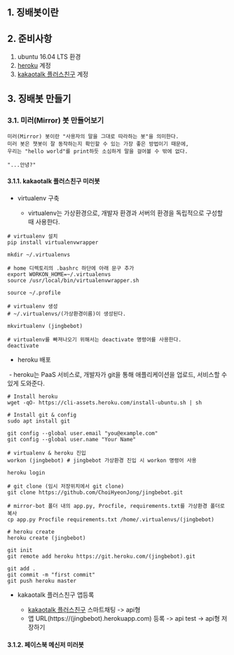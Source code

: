 ## 1. 징배봇이란

## 2. 준비사항

1. ubuntu 16.04 LTS 환경
2. [heroku](https://www.heroku.com "heroku") 계정
3. [kakaotalk 플러스친구](https://center-pf.kakao.com/login "kakaotalk 플러스친구") 계정

## 3. 징배봇 만들기

### 3.1. 미러(Mirror) 봇 만들어보기

```
미러(Mirror) 봇이란 "사용자의 말을 그대로 따라하는 봇"을 의미한다.
미러 봇은 챗봇이 잘 동작하는지 확인할 수 있는 가장 좋은 방법이기 때문에,
우리는 "hello world"를 print하듯 소심하게 말을 걸어볼 수 밖에 없다.

"...안녕?"
```

#### 3.1.1. kakaotalk 플러스친구 미러봇

- virtualenv 구축

  - virtualenv는 가상환경으로, 개발자 환경과 서버의 환경을 독립적으로 구성할 때 사용한다.

```
# virtualenv 설치
pip install virtualenvwrapper

mkdir ~/.virtualenvs

# home 디렉토리의 .bashrc 하단에 아래 문구 추가
export WORKON_HOME=~/.virtualenvs
source /usr/local/bin/virtualenvwrapper.sh

source ~/.profile

# virtualenv 생성
# ~/.virtualenvs/(가상환경이름)이 생성된다.

mkvirtualenv (jingbebot)

# virtualenv를 빠져나오기 위해서는 deactivate 명령어를 사용한다.
deactivate
```

- heroku 배포

  - heroku는 PaaS 서비스로, 개발자가 git을 통해 애플리케이션을 업로드, 서비스할 수 있게 도와준다.

```
# Install heroku 
wget -qO- https://cli-assets.heroku.com/install-ubuntu.sh | sh

# Install git & config
sudo apt install git

git config --global user.email "you@example.com"
git config --global user.name "Your Name"

# virtualenv & heroku 진입
workon (jingbebot) # jingbebot 가상환경 진입 시 workon 명령어 사용

heroku login

# git clone (임시 저장위치에서 git clone)
git clone https://github.com/ChoiHyeonJong/jingbebot.git

# mirror-bot 폴더 내의 app.py, Procfile, requirements.txt를 가상환경 폴더로 복사
cp app.py Procfile requirements.txt /home/.virtualenvs/(jingbebot) 

# heroku create
heroku create (jingbebot)

git init 
git remote add heroku https://git.heroku.com/(jingbebot).git

git add .
git commit -m "first commit"
git push heroku master

```

- kakaotalk 플러스친구 앱등록

  - [kakaotalk 플러스친구](https://center-pf.kakao.com/login "kakaotalk 플러스친구") 스마트채팅 -> api형
  - 앱 URL(https://(jingbebot).herokuapp.com) 등록 -> api test -> api형 저장하기
  
#### 3.1.2. 페이스북 메신저 미러봇
